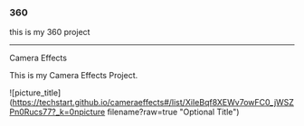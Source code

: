 ### 360

this is my 360 project

<script src="//360.vizor.io/scripts/embed.js" data-vizorurl="https://360.vizor.io/embed/v/jja3z" ></script>

***

Camera Effects

This is my Camera Effects Project.

![picture_title](https://techstart.github.io/cameraeffects#/list/XiIeBqf8XEWv7owFC0_jWSZPn0Rucs77?_k=0npicture filename?raw=true "Optional Title")
